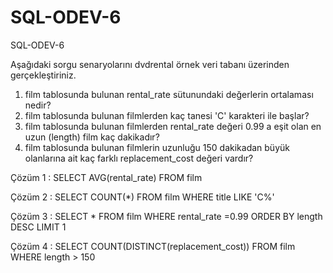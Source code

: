 # SQL-ODEV-6
SQL-ODEV-6


Aşağıdaki sorgu senaryolarını dvdrental örnek veri tabanı üzerinden gerçekleştiriniz.
1.	film tablosunda bulunan rental_rate sütunundaki değerlerin ortalaması nedir?
2.	film tablosunda bulunan filmlerden kaç tanesi 'C' karakteri ile başlar?
3.	film tablosunda bulunan filmlerden rental_rate değeri 0.99 a eşit olan en uzun (length) film kaç dakikadır?
4.	film tablosunda bulunan filmlerin uzunluğu 150 dakikadan büyük olanlarına ait kaç farklı replacement_cost değeri vardır?

Çözüm 1 : SELECT AVG(rental_rate) FROM film

Çözüm 2 : SELECT COUNT(*) FROM film WHERE title LIKE 'C%'

Çözüm 3 : SELECT * FROM film WHERE rental_rate =0.99  ORDER BY length DESC  LIMIT 1

Çözüm 4 : SELECT COUNT(DISTINCT(replacement_cost)) FROM film WHERE length > 150
